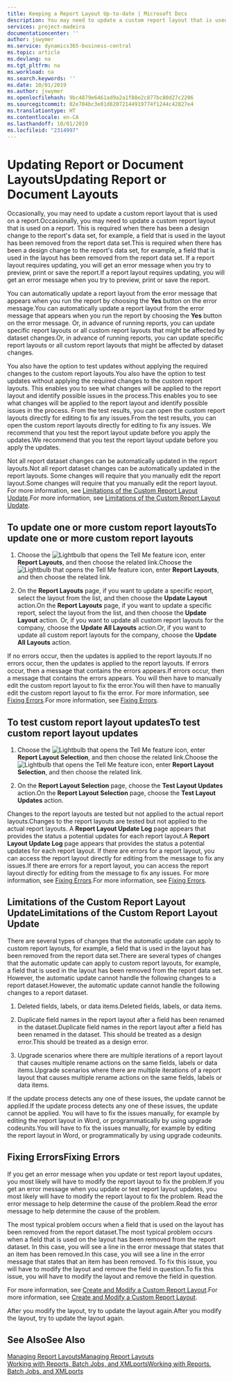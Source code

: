 ```yaml
---
title: Keeping a Report Layout Up-to-date | Microsoft Docs
description: You may need to update a custom report layout that is used on a report. This is required when there has been a design change to the report's data set, for example, a field that is used in the layout has been removed from the report data set.
services: project-madeira
documentationcenter: ''
author: jswymer
ms.service: dynamics365-business-central
ms.topic: article
ms.devlang: na
ms.tgt_pltfrm: na
ms.workload: na
ms.search.keywords: ''
ms.date: 10/01/2019
ms.author: jswymer
ms.openlocfilehash: 9bc4879e6461ad9a2a1f88e2c877bc80d27c2206
ms.sourcegitcommit: 02e704bc3e01d62072144919774f1244c42827e4
ms.translationtype: HT
ms.contentlocale: en-CA
ms.lasthandoff: 10/01/2019
ms.locfileid: "2314997"
---
```

# <a name="updating-report-or-document-layouts"></a><span data-ttu-id="831f3-104">Updating Report or Document Layouts</span><span class="sxs-lookup"><span data-stu-id="831f3-104">Updating Report or Document Layouts</span></span>
<span data-ttu-id="831f3-105">Occasionally, you may need to update a custom report layout that is used on a report.</span><span class="sxs-lookup"><span data-stu-id="831f3-105">Occasionally, you may need to update a custom report layout that is used on a report.</span></span> <span data-ttu-id="831f3-106">This is required when there has been a design change to the report's data set, for example, a field that is used in the layout has been removed from the report data set.</span><span class="sxs-lookup"><span data-stu-id="831f3-106">This is required when there has been a design change to the report's data set, for example, a field that is used in the layout has been removed from the report data set.</span></span> <span data-ttu-id="831f3-107">If a report layout requires updating, you will get an error message when you try to preview, print or save the report.</span><span class="sxs-lookup"><span data-stu-id="831f3-107">If a report layout requires updating, you will get an error message when you try to preview, print or save the report.</span></span>  

<span data-ttu-id="831f3-108">You can automatically update a report layout from the error message that appears when you run the report by choosing the **Yes** button on the error message.</span><span class="sxs-lookup"><span data-stu-id="831f3-108">You can automatically update a report layout from the error message that appears when you run the report by choosing the **Yes** button on the error message.</span></span> <span data-ttu-id="831f3-109">Or, in advance of running reports, you can update specific report layouts or all custom report layouts that might be affected by dataset changes.</span><span class="sxs-lookup"><span data-stu-id="831f3-109">Or, in advance of running reports, you can update specific report layouts or all custom report layouts that might be affected by dataset changes.</span></span>  

<span data-ttu-id="831f3-110">You also have the option to test updates without applying the required changes to the custom report layouts.</span><span class="sxs-lookup"><span data-stu-id="831f3-110">You also have the option to test updates without applying the required changes to the custom report layouts.</span></span> <span data-ttu-id="831f3-111">This enables you to see what changes will be applied to the report layout and identify possible issues in the process.</span><span class="sxs-lookup"><span data-stu-id="831f3-111">This enables you to see what changes will be applied to the report layout and identify possible issues in the process.</span></span> <span data-ttu-id="831f3-112">From the test results, you can open the custom report layouts directly for editing to fix any issues.</span><span class="sxs-lookup"><span data-stu-id="831f3-112">From the test results, you can open the custom report layouts directly for editing to fix any issues.</span></span> <span data-ttu-id="831f3-113">We recommend that you test the report layout update before you apply the updates.</span><span class="sxs-lookup"><span data-stu-id="831f3-113">We recommend that you test the report layout update before you apply the updates.</span></span>  

<span data-ttu-id="831f3-114">Not all report dataset changes can be automatically updated in the report layouts.</span><span class="sxs-lookup"><span data-stu-id="831f3-114">Not all report dataset changes can be automatically updated in the report layouts.</span></span> <span data-ttu-id="831f3-115">Some changes will require that you manually edit the report layout.</span><span class="sxs-lookup"><span data-stu-id="831f3-115">Some changes will require that you manually edit the report layout.</span></span> <span data-ttu-id="831f3-116">For more information, see [Limitations of the Custom Report Layout Update](ui-update-report-layouts.md#UpdateLimitations).</span><span class="sxs-lookup"><span data-stu-id="831f3-116">For more information, see [Limitations of the Custom Report Layout Update](ui-update-report-layouts.md#UpdateLimitations).</span></span>  

## <a name="to-update-one-or-more-custom-report-layouts"></a><span data-ttu-id="831f3-117">To update one or more custom report layouts</span><span class="sxs-lookup"><span data-stu-id="831f3-117">To update one or more custom report layouts</span></span>  

1.  <span data-ttu-id="831f3-118">Choose the ![Lightbulb that opens the Tell Me feature](media/ui-search/search_small.png "Tell me what you want to do") icon, enter **Report Layouts**, and then choose the related link.</span><span class="sxs-lookup"><span data-stu-id="831f3-118">Choose the ![Lightbulb that opens the Tell Me feature](media/ui-search/search_small.png "Tell me what you want to do") icon, enter **Report Layouts**, and then choose the related link.</span></span>  

2.  <span data-ttu-id="831f3-119">On the **Report Layouts** page, if you want to update a specific report, select the layout from the list, and then choose the **Update Layout** action.</span><span class="sxs-lookup"><span data-stu-id="831f3-119">On the **Report Layouts** page, if you want to update a specific report, select the layout from the list, and then choose the **Update Layout** action.</span></span> <span data-ttu-id="831f3-120">Or, if you want to update all custom report layouts for the company, choose the **Update All Layouts** action.</span><span class="sxs-lookup"><span data-stu-id="831f3-120">Or, if you want to update all custom report layouts for the company, choose the **Update All Layouts** action.</span></span>  

<span data-ttu-id="831f3-121">If no errors occur, then the updates is applied to the report layouts.</span><span class="sxs-lookup"><span data-stu-id="831f3-121">If no errors occur, then the updates is applied to the report layouts.</span></span> <span data-ttu-id="831f3-122">If errors occur, then a message that contains the errors appears.</span><span class="sxs-lookup"><span data-stu-id="831f3-122">If errors occur, then a message that contains the errors appears.</span></span> <span data-ttu-id="831f3-123">You will then have to manually edit the custom report layout to fix the error.</span><span class="sxs-lookup"><span data-stu-id="831f3-123">You will then have to manually edit the custom report layout to fix the error.</span></span> <span data-ttu-id="831f3-124">For more information, see [Fixing Errors](ui-update-report-layouts.md#FixErrors).</span><span class="sxs-lookup"><span data-stu-id="831f3-124">For more information, see [Fixing Errors](ui-update-report-layouts.md#FixErrors).</span></span>  

## <a name="to-test-custom-report-layout-updates"></a><span data-ttu-id="831f3-125">To test custom report layout updates</span><span class="sxs-lookup"><span data-stu-id="831f3-125">To test custom report layout updates</span></span>  

1.  <span data-ttu-id="831f3-126">Choose the ![Lightbulb that opens the Tell Me feature](media/ui-search/search_small.png "Tell me what you want to do") icon, enter **Report Layout Selection**, and then choose the related link.</span><span class="sxs-lookup"><span data-stu-id="831f3-126">Choose the ![Lightbulb that opens the Tell Me feature](media/ui-search/search_small.png "Tell me what you want to do") icon, enter **Report Layout Selection**, and then choose the related link.</span></span>  

2.  <span data-ttu-id="831f3-127">On the **Report Layout Selection** page, choose the **Test Layout Updates** action.</span><span class="sxs-lookup"><span data-stu-id="831f3-127">On the **Report Layout Selection** page, choose the **Test Layout Updates** action.</span></span>  

 <span data-ttu-id="831f3-128">Changes to the report layouts are tested but not applied to the actual report layouts.</span><span class="sxs-lookup"><span data-stu-id="831f3-128">Changes to the report layouts are tested but not applied to the actual report layouts.</span></span> <span data-ttu-id="831f3-129">A **Report Layout Update Log** page appears that provides the status a potential updates for each report layout.</span><span class="sxs-lookup"><span data-stu-id="831f3-129">A **Report Layout Update Log** page appears that provides the status a potential updates for each report layout.</span></span> <span data-ttu-id="831f3-130">If there are errors for a report layout, you can access the report layout directly for editing from the message to fix any issues.</span><span class="sxs-lookup"><span data-stu-id="831f3-130">If there are errors for a report layout, you can access the report layout directly for editing from the message to fix any issues.</span></span> <span data-ttu-id="831f3-131">For more information, see [Fixing Errors](ui-update-report-layouts.md#FixErrors).</span><span class="sxs-lookup"><span data-stu-id="831f3-131">For more information, see [Fixing Errors](ui-update-report-layouts.md#FixErrors).</span></span>  

##  <a name="UpdateLimitations"></a> <span data-ttu-id="831f3-132">Limitations of the Custom Report Layout Update</span><span class="sxs-lookup"><span data-stu-id="831f3-132">Limitations of the Custom Report Layout Update</span></span>  
 <span data-ttu-id="831f3-133">There are several types of changes that the automatic update can apply to custom report layouts, for example, a field that is used in the layout has been removed from the report data set.</span><span class="sxs-lookup"><span data-stu-id="831f3-133">There are several types of changes that the automatic update can apply to custom report layouts, for example, a field that is used in the layout has been removed from the report data set.</span></span> <span data-ttu-id="831f3-134">However, the automatic update cannot handle the following changes to a report dataset.</span><span class="sxs-lookup"><span data-stu-id="831f3-134">However, the automatic update cannot handle the following changes to a report dataset.</span></span>  

1.  <span data-ttu-id="831f3-135">Deleted fields, labels, or data items.</span><span class="sxs-lookup"><span data-stu-id="831f3-135">Deleted fields, labels, or data items.</span></span>  

2.  <span data-ttu-id="831f3-136">Duplicate field names in the report layout after a field has been renamed in the dataset.</span><span class="sxs-lookup"><span data-stu-id="831f3-136">Duplicate field names in the report layout after a field has been renamed in the dataset.</span></span> <span data-ttu-id="831f3-137">This should be treated as a design error.</span><span class="sxs-lookup"><span data-stu-id="831f3-137">This should be treated as a design error.</span></span>  

3.  <span data-ttu-id="831f3-138">Upgrade scenarios where there are multiple iterations of a report layout that causes multiple rename actions on the same fields, labels or data items.</span><span class="sxs-lookup"><span data-stu-id="831f3-138">Upgrade scenarios where there are multiple iterations of a report layout that causes multiple rename actions on the same fields, labels or data items.</span></span>  

 <span data-ttu-id="831f3-139">If the update process detects any one of these issues, the update cannot be applied.</span><span class="sxs-lookup"><span data-stu-id="831f3-139">If the update process detects any one of these issues, the update cannot be applied.</span></span> <span data-ttu-id="831f3-140">You will have to fix the issues manually, for example by editing the report layout in Word, or programmatically by using upgrade codeunits.</span><span class="sxs-lookup"><span data-stu-id="831f3-140">You will have to fix the issues manually, for example by editing the report layout in Word, or programmatically by using upgrade codeunits.</span></span>  

##  <a name="FixErrors"></a> <span data-ttu-id="831f3-141">Fixing Errors</span><span class="sxs-lookup"><span data-stu-id="831f3-141">Fixing Errors</span></span>  
 <span data-ttu-id="831f3-142">If you get an error message when you update or test report layout updates, you most likely will have to modify the report layout to fix the problem.</span><span class="sxs-lookup"><span data-stu-id="831f3-142">If you get an error message when you update or test report layout updates, you most likely will have to modify the report layout to fix the problem.</span></span> <span data-ttu-id="831f3-143">Read the error message to help determine the cause of the problem.</span><span class="sxs-lookup"><span data-stu-id="831f3-143">Read the error message to help determine the cause of the problem.</span></span>  

 <span data-ttu-id="831f3-144">The most typical problem occurs when a field that is used on the layout has been removed from the report dataset.</span><span class="sxs-lookup"><span data-stu-id="831f3-144">The most typical problem occurs when a field that is used on the layout has been removed from the report dataset.</span></span> <span data-ttu-id="831f3-145">In this case, you will see a line in the error message that states that an item has been removed.</span><span class="sxs-lookup"><span data-stu-id="831f3-145">In this case, you will see a line in the error message that states that an item has been removed.</span></span> <span data-ttu-id="831f3-146">To fix this issue, you will have to modify the layout and remove the field in question.</span><span class="sxs-lookup"><span data-stu-id="831f3-146">To fix this issue, you will have to modify the layout and remove the field in question.</span></span>  

 <span data-ttu-id="831f3-147">For more information, see [Create and Modify a Custom Report Layout](ui-how-create-custom-report-layout.md#ModifyCustomLayout).</span><span class="sxs-lookup"><span data-stu-id="831f3-147">For more information, see [Create and Modify a Custom Report Layout](ui-how-create-custom-report-layout.md#ModifyCustomLayout).</span></span>  

 <span data-ttu-id="831f3-148">After you modify the layout, try to update the layout again.</span><span class="sxs-lookup"><span data-stu-id="831f3-148">After you modify the layout, try to update the layout again.</span></span>  

## <a name="see-also"></a><span data-ttu-id="831f3-149">See Also</span><span class="sxs-lookup"><span data-stu-id="831f3-149">See Also</span></span>  
 [<span data-ttu-id="831f3-150">Managing Report Layouts</span><span class="sxs-lookup"><span data-stu-id="831f3-150">Managing Report Layouts</span></span>](ui-manage-report-layouts.md)  
 [<span data-ttu-id="831f3-151">Working with Reports, Batch Jobs, and XMLports</span><span class="sxs-lookup"><span data-stu-id="831f3-151">Working with Reports, Batch Jobs, and XMLports</span></span>](ui-work-report.md)  
